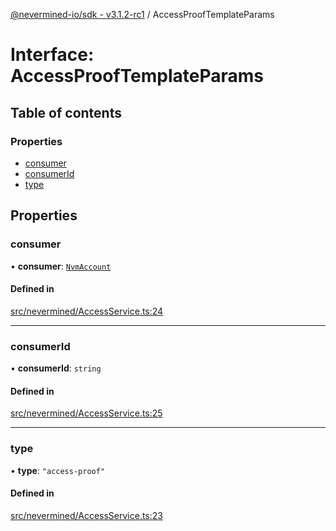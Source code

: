 [@nevermined-io/sdk - v3.1.2-rc1](../code-reference.md) / AccessProofTemplateParams

# Interface: AccessProofTemplateParams

## Table of contents

### Properties

- [consumer](AccessProofTemplateParams.md#consumer)
- [consumerId](AccessProofTemplateParams.md#consumerid)
- [type](AccessProofTemplateParams.md#type)

## Properties

### consumer

• **consumer**: [`NvmAccount`](../classes/NvmAccount.md)

#### Defined in

[src/nevermined/AccessService.ts:24](https://github.com/nevermined-io/sdk-js/blob/a486bcf8f8c4d89a158ad167d49be25a65d17b56/src/nevermined/AccessService.ts#L24)

---

### consumerId

• **consumerId**: `string`

#### Defined in

[src/nevermined/AccessService.ts:25](https://github.com/nevermined-io/sdk-js/blob/a486bcf8f8c4d89a158ad167d49be25a65d17b56/src/nevermined/AccessService.ts#L25)

---

### type

• **type**: `"access-proof"`

#### Defined in

[src/nevermined/AccessService.ts:23](https://github.com/nevermined-io/sdk-js/blob/a486bcf8f8c4d89a158ad167d49be25a65d17b56/src/nevermined/AccessService.ts#L23)
